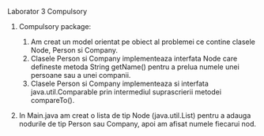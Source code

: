 Laborator 3 Compulsory
1. Compulsory package:

   1. Am creat un model orientat pe obiect al problemei ce contine clasele Node, Person si Company.
   2.  Clasele Person si Company implementeaza interfata Node care defineste metoda String getName() pentru a prelua numele unei persoane sau a unei companii.
   3. Clasele Person si Company implementeaza si interfata java.util.Comparable prin intermediul suprascrierii metodei compareTo().
2. In Main.java am creat o lista de tip Node (java.util.List) pentru a adauga nodurile de tip Person sau Company, apoi am afisat numele  fiecarui nod.